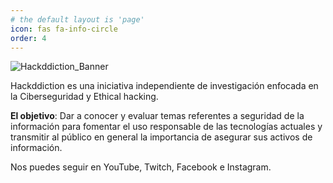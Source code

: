 ```yaml
---
# the default layout is 'page'
icon: fas fa-info-circle
order: 4
---
```


![Hackddiction_Banner](/assets/img/postimg/aboutimghackddiction_banner.png)

Hackddiction es una iniciativa independiente de investigación enfocada en la Ciberseguridad y Ethical hacking. 

**El objetivo**: Dar a conocer y evaluar temas referentes a seguridad de la información para fomentar el uso responsable de las tecnologías actuales y transmitir al público en general la importancia de asegurar sus activos de información.

Nos puedes seguir en YouTube, Twitch, Facebook e Instagram.

